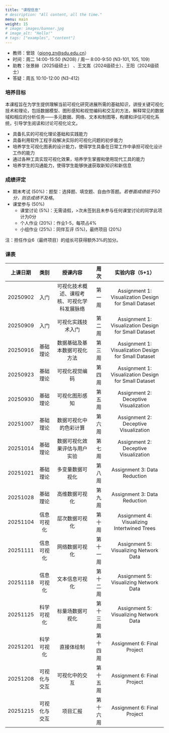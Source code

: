 ```yaml
---
title: "课程信息"
# description: "All content, all the time."
menu: main
weight: 15
# image: images/banner.jpg
# image_alt: "Hello!"
# tags: ["examples", "content"]
---
```


- 教师：曾琼（[qiong.zn@sdu.edu.cn](mailto:qiong.zn@sdu.edu.cn)）
- 时间：周二 14:00-15:50 (N208) / 周一 8:00-9:50 (N3-101, 105, 109)
- 助教：张景赫（2025级硕士） 、王文嵩（2024级硕士）、王阳（2024级硕士）
- 答疑：周五 10:10-12:00 (N3-412)

### 培养目标

本课程旨在为学生提供理解当前可视化研究进展所需的基础知识，讲授关键可视化技术和理论，包括数据模型、图形感知和视觉编码和交互的方法，解释常见的数据域和相应的分析任务——多元数据、网络、文本和制图等，构建和评估可视化系统，引导学生阅读和讨论可视化论文。

- 具备扎实的可视化理论基础和实践能力
- 具备利用软件工程手段解决实际的可视化问题的初步能力
- 培养学生可视化图表的设计能力，使得学生具备在日常工作中承担可视化设计工作的能力
- 通过各种工具实现可视化效果，培养学生掌握和使用现代工具的能力
- 培养学生的沟通能力，使得学生能够快速获取新知识和新信息

### 成绩评定

- 期末考试 (50%)：题型：选择题、填空题、自由作答题。*若卷面成绩低于50分，则总成绩不及格*。
- 课堂参与 (50%)
  - 课堂讨论 (5%)：无需请假，>次未签到且未参与任何课堂讨论的同学此项计为0分
  - 个人作业 (20%)：作业1-5，每项占4%
  - 小组作业 (25%)：同伴互评 (5%)，最终项目 (20%)

注：担任作业6（最终项目）的组长可获得额外3%的加分。


### 课表

<!-- ![课表](/images/course_calendar.png) -->

| 上课日期 | 类别         | 授课内容                                   | 周次   | 实验内容（5+1）|
|:--------:|:------------:|:------------------------------------------:|:------:|:------------------------------------------:|
| 20250902 | 入门         | 可视化技术概述、课程考核、可视化学科发展脉络 | 第一周 | Assignment 1: Visualization Design for Small Dataset |
| 20250909 | 入门         | 可视化实践技术入门                         | 第二周 | Assignment 1: Visualization Design for Small Dataset |
| 20250916 | 基础理论     | 数据基础及基本数据可视化方法               | 第三周 | Assignment 1: Visualization Design for Small Dataset |
| 20250923 | 基础理论     | 可视化视觉编码                             | 第四周 | Assignment 1: Visualization Design for Small Dataset |
| 20250930 | 基础理论     | 可视化图形感知                             | 第五周 | Assignment 2: Deceptive Visualization      |
| 20251007 | 基础理论     | 数据可视化中的色彩计算                     | 第六周 | Assignment 2: Deceptive Visualization      |
| 20251014 | 基础理论     | 数据可视化效果评估与用户实验               | 第七周 | Assignment 2: Deceptive Visualization      |
| 20251021 | 基础理论     | 多变量数据可视化                           | 第八周 | Assignment 3: Data Reduction               |
| 20251028 | 基础理论     | 高维数据可视化                             | 第九周 | Assignment 3: Data Reduction               |
| 20251104 | 信息可视化   | 层次数据可视化                             | 第十周 | Assignment 4: Visualizing Intertwined Trees |
| 20251111 | 信息可视化   | 网络数据可视化                             | 第十一周 | Assignment 5: Visualizing Network Data     |
| 20251118 | 信息可视化   | 文本信息可视化                             | 第十二周 | Assignment 5: Visualizing Network Data     |
| 20251125 | 科学可视化   | 标量场数据可视化                           | 第十三周 | Assignment 5: Visualizing Network Data     |
| 20251201 | 科学可视化   | 直接体绘制                                 | 第十四周 | Assignment 6: Final Project                |
| 20251208 | 可视化与交互 | 可视化中的交互                             | 第十五周 | Assignment 6: Final Project                |
| 20251215 | 可视化与交互 | 项目汇报                                   | 第十六周 | Assignment 6: Final Project                |

<!-- ### 希望你

- 敢于提问、发现问题
- 能熟练查找课程资料
- 能熟练进行编程
- 积极参与讨论并完成作业
- 善于总结自身进展
- 能规范撰写实验结果 -->